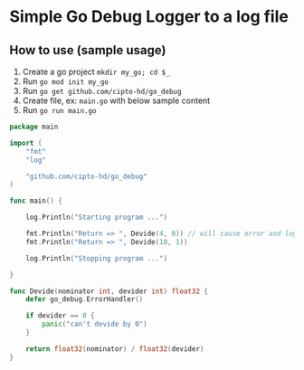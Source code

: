 # Simple Go Debug Logger to a log file

## How to use (sample usage)

1. Create a go project `mkdir my_go; cd $_`
2. Run `go mod init my_go`
3. Run `go get github.com/cipto-hd/go_debug`
4. Create file, ex: `main.go` with below sample content
5. Run `go run main.go`

```go
package main

import (
	"fmt"
	"log"

	"github.com/cipto-hd/go_debug"
)

func main() {

	log.Println("Starting program ...")

	fmt.Println("Return => ", Devide(4, 0)) // will cause error and log it
	fmt.Println("Return => ", Devide(10, 1))

	log.Println("Stopping program ...")

}

func Devide(nominator int, devider int) float32 {
	defer go_debug.ErrorHandler()

	if devider == 0 {
		panic("can't devide by 0")
	}

	return float32(nominator) / float32(devider)
}

```
